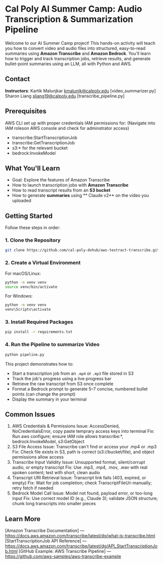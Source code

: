 # Cal Poly AI Summer Camp: Audio Transcription & Summarization Pipeline

Welcome to our AI Summer Camp project! This hands-on activity will teach you how to convert video and audio files into structured, easy-to-read summaries using **Amazon Transcribe** and **Amazon Bedrock**. You'll learn how to trigger and track transcription jobs, retrieve results, and generate bullet-point summaries using an LLM, all with Python and AWS.

## Contact

**Instructors**:
Kartik Malunjkar kmalunjk@calpoly.edu [video_summarizer.py]
Sharon Liang sliang19@calpoly.edu [transcribe_pipeline.py]

## Prerequisites

AWS CLI set up with proper credentials
IAM permissions for: (Navigate into IAM roleson AWS console and check for adminstrator access)

- transcribe:StartTranscriptionJob
- transcribe:GetTranscriptionJob
- s3:\* for the relevant bucket
- bedrock:InvokeModel

## What You'll Learn

- Goal: Explore the features of Amazon Transcribe
- How to launch transcription jobs with **Amazon Transcribe**
- How to read transcript results from an **S3 bucket**
- How to generate **summaries** using ** Claude v2** on the video you uploaded

## Getting Started

Follow these steps in order:

### 1. Clone the Repository

```bash
git clone https://github.com/cal-poly-dxhub/aws-textract-transcribe.git

```

### 2. Create a Virtual Environment

For macOS/Linux:

```bash
python -m venv venv
source venv/bin/activate
```

For Windows:

```bash
python -m venv venv
venv\Scripts\activate
```

### 3. Install Required Packages

```bash
pip install -r requirements.txt
```

### 4. Run the Pipeline to summarize Video

```bash
python pipeline.py
```

This project demonstrates how to:

- Start a transcription job from an `.mp4` or `.mp3` file stored in S3
- Track the job's progress using a live progress bar
- Retrieve the raw transcript from S3 once complete
- Format a Bedrock prompt to generate 5–7 concise, numbered bullet points (can change the prompt)
- Display the summary in your terminal

## Common Issues

1. AWS Credentials & Permissions
   Issue: AccessDenied, NoCredentialsError, copy paste temprary access keys into terminal
   Fix: Run aws configure; ensure IAM role allows transcribe:\*, bedrock:InvokeModel, s3:GetObject
2. S3 File Access
   Issue: Transcribe can't find or access your .mp4 or .mp3
   Fix: Check file exists in S3, path is correct (s3://bucket/file), and object permissions allow access
3. Transcribe Input Validity
   Issue: Unsupported format, silent/corrupt audio, or empty transcript
   Fix: Use .mp3, .mp4, .mov, .wav with real spoken content; test with short, clean audio
4. Transcript URI Retrieval
   Issue: Transcript link fails (403, expired, or empty)
   Fix: Wait for job completion; check TranscriptFileUri manually; retry fetch if needed
5. Bedrock Model Call
   Issue: Model not found, payload error, or too-long input
   Fix: Use correct model ID (e.g., Claude 3); validate JSON structure; chunk long transcripts into smaller pieces

## Learn More

[Amazon Transcribe Documentation] — https://docs.aws.amazon.com/transcribe/latest/dg/what-is-transcribe.html
[StartTranscriptionJob API Reference] — https://docs.aws.amazon.com/transcribe/latest/dg/API_StartTranscriptionJob.html
[GitHub Example: AWS Transcribe Pipeline] — https://github.com/aws-samples/aws-transcribe-example
